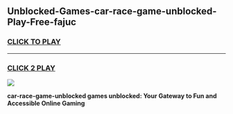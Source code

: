 
## Unblocked-Games-car-race-game-unblocked-Play-Free-fajuc
<h3>
<a href="https://premium76.site?title=car-race-game-unblocked&ref=18A1">CLICK TO PLAY</a></h3>
<hr>

<h3>
<a href="https://premium76.site?title=car-race-game-unblocked&ref=18A1">CLICK 2 PLAY</a>
  
</h3>

<a href="https://premium76.site?title=car-race-game-unblocked&ref=18A1"><img src="https://clearcache.store/games.png"></a>


**car-race-game-unblocked games unblocked: Your Gateway to Fun and Accessible Online Gaming**
